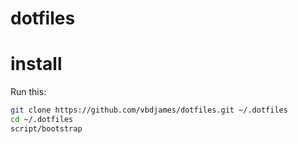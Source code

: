 # dotfiles

# install

Run this:

```sh
git clone https://github.com/vbdjames/dotfiles.git ~/.dotfiles
cd ~/.dotfiles
script/bootstrap
```

